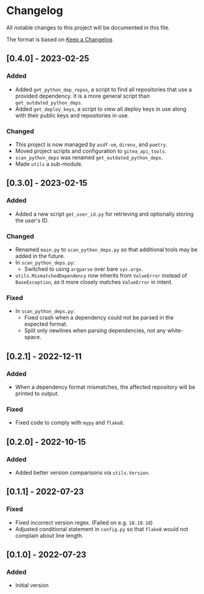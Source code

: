 # Changelog
All notable changes to this project will be documented in this file.

The format is based on [Keep a Changelog](https://keepachangelog.com/en/1.0.0/).

## [0.4.0] - 2023-02-25
### Added
- Added `get_python_dep_repos`, a script to find all repositories that use a provided dependency. It is a more general script than `get_outdated_python_deps`.
- Added `get_deploy_keys`, a script to view all deploy keys in use along with their public keys and repositories in use.

### Changed
- This project is now managed by `asdf-vm`, `direnv`, and `poetry`.
- Moved project scripts and configuration to `gitea_api_tools`.
- `scan_python_deps` was renamed `get_outdated_python_deps`.
- Made `utils` a sub-module.

## [0.3.0] - 2023-02-15
### Added
- Added a new script `get_user_id.py` for retrieving and optionally storing the user's ID.

### Changed
- Renamed `main.py` to `scan_python_deps.py` so that additional tools may be added in the future.
- In `scan_python_deps.py`:
    - Switched to using `argparse` over bare `sys.argv`.
- `utils.MismatchedDependency` now inherits from `ValueError` instead of `BaseException`, as it more closely matches `ValueError` in intent.

### Fixed
- In `scan_python_deps.py`:
    - Fixed crash when a dependency could not be parsed in the expected format.
    - Split only newlines when parsing dependencies, not any white-space.

## [0.2.1] - 2022-12-11
### Added
- When a dependency format mismatches, the affected repository will be printed to output.

### Fixed
- Fixed code to comply with `mypy` and `flake8`.

## [0.2.0] - 2022-10-15
### Added
- Added better version comparisons via `utils.Version`.

## [0.1.1] - 2022-07-23
### Fixed
- Fixed incorrect version regex. (Failed on e.g. `10.10.10`)
- Adjusted conditional statement in `config.py` so that `flake8` would not complain about line length.

## [0.1.0] - 2022-07-23
### Added
- Initial version

